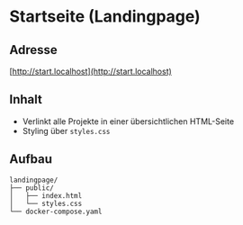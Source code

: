 # Startseite (Landingpage)

## Adresse
[http://start.localhost](http://start.localhost)

## Inhalt
- Verlinkt alle Projekte in einer übersichtlichen HTML-Seite
- Styling über `styles.css`

## Aufbau
```text
landingpage/
├── public/
│   ├── index.html
│   └── styles.css
└── docker-compose.yaml
``` 


